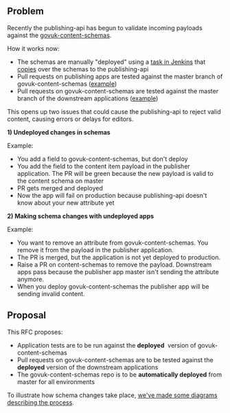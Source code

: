 ## Problem

Recently the publishing-api&nbsp;has begun to validate incoming payloads against the [govuk-content-schemas](https://github.com/alphagov/govuk-content-schemas).

How it works now:

- The schemas are manually "deployed" using a [task in Jenkins](https://deploy.integration.publishing.service.gov.uk/job/Deploy_GOVUK_Content_Schemas/) that [copies](https://github.com/alphagov/govuk-content-schemas/blob/master/deploy.sh) over the schemas to the publishing-api
- Pull requests on&nbsp;publishing apps are tested against the master branch of govuk-content-schemas ([example](https://github.com/alphagov/calendars/blob/51a9583b4de80aeca53c9f3762f6412c24a3c951/jenkins.sh#L45))
- Pull requests on&nbsp;govuk-content-schemas are tested against the master branch of the downstream applications ([example](https://ci.dev.publishing.service.gov.uk/job/govuk_business_support_finder_schema_tests/configure))

This opens up two issues that could cause the publishing-api to reject valid content, causing errors or delays for editors.

**1) Undeployed changes in schemas**

Example:

- You add a field to govuk-content-schemas, but don't deploy
- You add the field to the content item payload in the publisher application. The PR will be green because the new payload is valid to the content schema on master
- PR gets merged and deployed
- Now the app will fail on production because publishing-api&nbsp;doesn't know about your new attribute yet

**2) Making schema changes with undeployed apps**

Example:

- You want to remove an attribute from govuk-content-schemas. You remove it from the payload in the publisher application.&nbsp;
- The PR is merged, but the application is not yet deployed to production.
- Raise a PR on content-schemas to remove the payload. Downstream apps pass because the publisher app master isn't sending the attribute anymore.
- When you deploy govuk-content-schemas the publisher app will be sending invalid content.

## Proposal

This RFC proposes:&nbsp;

- Application tests are to be run against the **deployed** &nbsp;version of govuk-content-schemas
- Pull requests on govuk-content-schemas are to be tested against the **deployed** version of the downstream applications
- The govuk-content-schemas repo is to be **automatically deployed** from master for all environments

To illustrate how schema changes take place, [we've made some diagrams describing the process](https://gov-uk.atlassian.net/wiki/display/GOVUK/Illustration+of+schema+development+workflow).&nbsp;

